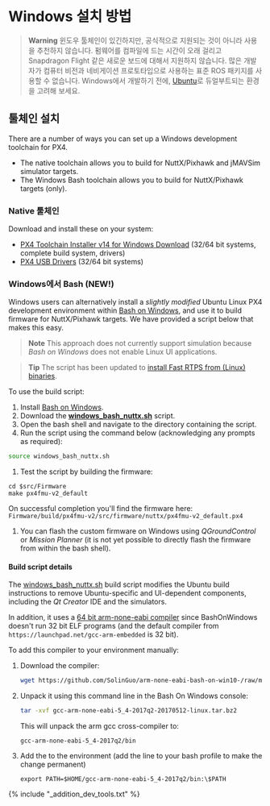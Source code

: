 # Windows 설치 방법

> **Warning** 윈도우 툴체인이 있긴하지만, 공식적으로 지원되는 것이 아니라 사용을 추천하지 않습니다. 펌웨어를 컴파일에 드는 시간이 오래 걸리고 Snapdragon Flight 같은 새로운 보드에 대해서 지원하지 않습니다. 많은 개발자가 컴퓨터 비전과 네비게이션 프로토타입으로 사용하는 표준 ROS 패키지를 사용할 수 없습니다. Windows에서 개발하기 전에, [Ubuntu](http://ubuntu.com)로 듀얼부트되는 환경을 고려해 보세요.

## 툴체인 설치

There are a number of ways you can set up a Windows development toolchain for PX4.

* The native toolchain allows you to build for NuttX/Pixhawk and jMAVSim simulator targets.
* The Windows Bash toolchain allows you to build for NuttX/Pixhawk targets (only).

### Native 툴체인

Download and install these on your system:

  * [PX4 Toolchain Installer v14 for Windows Download](http://firmware.diydrones.com/Tools/PX4-tools/px4_toolchain_installer_v14_win.exe) (32/64 bit systems, complete build system, drivers)
  * [PX4 USB Drivers](http://pixhawk.org/static/px4driver.msi) (32/64 bit systems)

### Windows에서 Bash (NEW!)

Windows users can alternatively install a *slightly modified* Ubuntu Linux PX4 development environment within [Bash on Windows](https://github.com/Microsoft/BashOnWindows), and use it to build firmware for NuttX/Pixhawk targets.
We have provided a script below that makes this easy.

> **Note** This approach does not currently support simulation because *Bash on Windows* does not enable Linux UI applications.

<span></span>
> **Tip** The script has been updated to  [install Fast RTPS from (Linux) binaries](../setup/fast-rtps-installation.md#linux).


To use the build script:
1. Install [Bash on Windows](https://github.com/Microsoft/BashOnWindows).
1. Download the <strong><a href="https://raw.githubusercontent.com/PX4/Devguide/master/build_scripts/windows_bash_nuttx.sh" target="_blank" download>windows_bash_nuttx.sh</a></strong> script.
1. Open the bash shell and navigate to the directory containing the script.
1. Run the script using the command below (acknowledging any prompts as required):
  ```sh
  source windows_bash_nuttx.sh
  ```
1. Test the script by building the firmware:
  ```
  cd $src/Firmware
  make px4fmu-v2_default
  ```
  On successful completion you'll find the firmware here: `Firmware/build/px4fmu-v2/src/firmware/nuttx/px4fmu-v2_default.px4`
1. You can flash the custom firmware on Windows using *QGroundControl* or *Mission Planner* (it is not yet possible to directly flash the firmware from within the bash shell).

#### Build script details

The <a href="https://raw.githubusercontent.com/PX4/Devguide/master/build_scripts/windows_bash_nuttx.sh">windows_bash_nuttx.sh</a> build script modifies the Ubuntu build instructions to remove Ubuntu-specific and UI-dependent components, including the *Qt Creator* IDE and the simulators.

In addition, it uses a [64 bit arm-none-eabi compiler](https://github.com/SolinGuo/arm-none-eabi-bash-on-win10-.git)
since BashOnWindows doesn't run 32 bit ELF programs (and the default compiler from `https://launchpad.net/gcc-arm-embedded` is 32 bit).

To add this compiler to your environment manually:

1. Download the compiler:
   ```sh
   wget https://github.com/SolinGuo/arm-none-eabi-bash-on-win10-/raw/master/gcc-arm-none-eabi-5_4-2017q2-20170512-linux.tar.bz2
   ```
1. Unpack it using this command line in the Bash On Windows console:
   ```sh
   tar -xvf gcc-arm-none-eabi-5_4-2017q2-20170512-linux.tar.bz2
   ```
   This will unpack the arm gcc cross-compiler to:
   ```
   gcc-arm-none-eabi-5_4-2017q2/bin
   ```
1. Add the to the environment (add the line to your bash profile to make the change permanent)
   ```
   export PATH=$HOME/gcc-arm-none-eabi-5_4-2017q2/bin:\$PATH
   ```


<!-- import docs for other tools and next steps. -->
{% include "_addition_dev_tools.txt" %}
